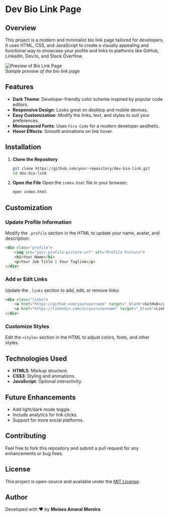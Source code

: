
# Dev Bio Link Page

## Overview
This project is a modern and minimalist bio link page tailored for developers. It uses HTML, CSS, and JavaScript to create a visually appealing and functional way to showcase your profile and links to platforms like GitHub, LinkedIn, Dev.to, and Stack Overflow.

![Preview of Bio Link Page](https://via.placeholder.com/600x400)  
_Sample preview of the bio link page_

## Features
- **Dark Theme**: Developer-friendly color scheme inspired by popular code editors.
- **Responsive Design**: Looks great on desktop and mobile devices.
- **Easy Customization**: Modify the links, text, and styles to suit your preferences.
- **Monospaced Fonts**: Uses `Fira Code` for a modern developer aesthetic.
- **Hover Effects**: Smooth animations on link hover.

## Installation

1. **Clone the Repository**
   ```bash
   git clone https://github.com/your-repository/dev-bio-link.git
   cd dev-bio-link
   ```

2. **Open the File**
   Open the `index.html` file in your browser:
   ```bash
   open index.html
   ```

## Customization

### Update Profile Information
Modify the `.profile` section in the HTML to update your name, avatar, and description:
```html
<div class="profile">
    <img src="your-profile-picture-url" alt="Profile Picture">
    <h1>Your Name</h1>
    <p>Your Job Title | Your Tagline</p>
</div>
```

### Add or Edit Links
Update the `.links` section to add, edit, or remove links:
```html
<div class="links">
    <a href="https://github.com/yourusername" target="_blank">GitHub</a>
    <a href="https://linkedin.com/in/yourusername" target="_blank">LinkedIn</a>
</div>
```

### Customize Styles
Edit the `<style>` section in the HTML to adjust colors, fonts, and other styles.

## Technologies Used
- **HTML5**: Markup structure.
- **CSS3**: Styling and animations.
- **JavaScript**: Optional interactivity.

## Future Enhancements
- Add light/dark mode toggle.
- Include analytics for link clicks.
- Support for more social platforms.

## Contributing
Feel free to fork this repository and submit a pull request for any enhancements or bug fixes.

## License
This project is open-source and available under the [MIT License](LICENSE).

## Author
Developed with ❤️ by **Moises Amaral Moreira**.
